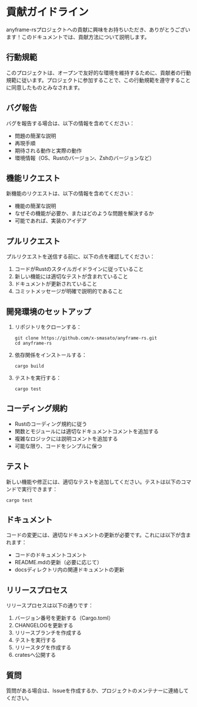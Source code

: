 # 貢献ガイドライン

anyframe-rsプロジェクトへの貢献に興味をお持ちいただき、ありがとうございます！このドキュメントでは、貢献方法について説明します。

## 行動規範

このプロジェクトは、オープンで友好的な環境を維持するために、貢献者の行動規範に従います。プロジェクトに参加することで、この行動規範を遵守することに同意したものとみなされます。

## バグ報告

バグを報告する場合は、以下の情報を含めてください：

- 問題の簡潔な説明
- 再現手順
- 期待される動作と実際の動作
- 環境情報（OS、Rustのバージョン、Zshのバージョンなど）

## 機能リクエスト

新機能のリクエストは、以下の情報を含めてください：

- 機能の簡潔な説明
- なぜその機能が必要か、またはどのような問題を解決するか
- 可能であれば、実装のアイデア

## プルリクエスト

プルリクエストを送信する前に、以下の点を確認してください：

1. コードがRustのスタイルガイドラインに従っていること
2. 新しい機能には適切なテストが含まれていること
3. ドキュメントが更新されていること
4. コミットメッセージが明確で説明的であること

## 開発環境のセットアップ

1. リポジトリをクローンする：
   ```
   git clone https://github.com/x-smasato/anyframe-rs.git
   cd anyframe-rs
   ```

2. 依存関係をインストールする：
   ```
   cargo build
   ```

3. テストを実行する：
   ```
   cargo test
   ```

## コーディング規約

- Rustのコーディング規約に従う
- 関数とモジュールには適切なドキュメントコメントを追加する
- 複雑なロジックには説明コメントを追加する
- 可能な限り、コードをシンプルに保つ

## テスト

新しい機能や修正には、適切なテストを追加してください。テストは以下のコマンドで実行できます：

```
cargo test
```

## ドキュメント

コードの変更には、適切なドキュメントの更新が必要です。これには以下が含まれます：

- コードのドキュメントコメント
- README.mdの更新（必要に応じて）
- docsディレクトリ内の関連ドキュメントの更新

## リリースプロセス

リリースプロセスは以下の通りです：

1. バージョン番号を更新する（Cargo.toml）
2. CHANGELOGを更新する
3. リリースブランチを作成する
4. テストを実行する
5. リリースタグを作成する
6. cratesへ公開する

## 質問

質問がある場合は、Issueを作成するか、プロジェクトのメンテナーに連絡してください。
